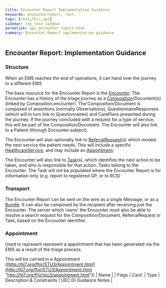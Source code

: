 ```yaml
---
title: Encounter Report Implementation Guidance
keywords: encounterreport, rest,
tags: [rest,fhir,api]
sidebar: ctp_rest_sidebar
permalink: api_encounter_report.html
summary: Encounter Report implementation guidance 
---
```



## Encounter Report: Implementation Guidance ##
### Structure ###
When an EMS reaches the end of operations, it can hand over the journey to a different EMS

The base resource for the Encounter Report is the  [Encounter](https://teams.microsoft.com/l/entity/com.microsoft.teamspace.tab.wiki/tab::2849bd15-ebe7-42e7-ab52-e3609dc8bcd6?context=%7B%22subEntityId%22%3A%22%7B%5C%22pageId%5C%22%3A9%2C%5C%22origin%5C%22%3A2%7D%22%2C%22channelId%22%3A%2219%3A75aa7034b31c47f5b2fbcb575436de04%40thread.skype%22%7D&tenantId=50f6071f-bbfe-401a-8803-673748e629e2 "https://teams.microsoft.com/l/entity/com.microsoft.teamspace.tab.wiki/tab::2849bd15-ebe7-42e7-ab52-e3609dc8bcd6?context=%7b%22subentityid%22%3a%22%7b%5c%22pageid%5c%22%3a9%2c%5c%22origin%5c%22%3a2%7d%22%2c%22channelid%22%3a%2219%3a75aa7034b31c47f5b2fbcb575436de04%40thread.skype%22%7d&tenantid=50f6071f-bbfe-401a-8803-673748e629e2"). The Encounter has a history of the triage journey as a  [Composition](https://teams.microsoft.com/l/entity/com.microsoft.teamspace.tab.wiki/tab::2849bd15-ebe7-42e7-ab52-e3609dc8bcd6?context=%7B%22subEntityId%22%3A%22%7B%5C%22pageId%5C%22%3A7%2C%5C%22origin%5C%22%3A2%7D%22%2C%22channelId%22%3A%2219%3A75aa7034b31c47f5b2fbcb575436de04%40thread.skype%22%7D&tenantId=50f6071f-bbfe-401a-8803-673748e629e2 "https://teams.microsoft.com/l/entity/com.microsoft.teamspace.tab.wiki/tab::2849bd15-ebe7-42e7-ab52-e3609dc8bcd6?context=%7b%22subentityid%22%3a%22%7b%5c%22pageid%5c%22%3a7%2c%5c%22origin%5c%22%3a2%7d%22%2c%22channelid%22%3a%2219%3a75aa7034b31c47f5b2fbcb575436de04%40thread.skype%22%7d&tenantid=50f6071f-bbfe-401a-8803-673748e629e2")/Document(s) (linked by Composition.encounter). The Composition/Document is composed of assertions (normally Observations), QuestionnaireResponses (which will in turn link to Questionnaires) and CarePlans presented during the journey. If the journey concluded with a request for a type of service, this will be part of the Composition/Document. The Encounter will also link to a Patient (through Encounter.subject).

The Encounter will also optionally link to  [ReferralRequest](https://teams.microsoft.com/l/entity/com.microsoft.teamspace.tab.wiki/tab::2849bd15-ebe7-42e7-ab52-e3609dc8bcd6?context=%7B%22subEntityId%22%3A%22%7B%5C%22pageId%5C%22%3A18%2C%5C%22origin%5C%22%3A2%7D%22%2C%22channelId%22%3A%2219%3A75aa7034b31c47f5b2fbcb575436de04%40thread.skype%22%7D&tenantId=50f6071f-bbfe-401a-8803-673748e629e2 "https://teams.microsoft.com/l/entity/com.microsoft.teamspace.tab.wiki/tab::2849bd15-ebe7-42e7-ab52-e3609dc8bcd6?context=%7b%22subentityid%22%3a%22%7b%5c%22pageid%5c%22%3a18%2c%5c%22origin%5c%22%3a2%7d%22%2c%22channelid%22%3a%2219%3a75aa7034b31c47f5b2fbcb575436de04%40thread.skype%22%7d&tenantid=50f6071f-bbfe-401a-8803-673748e629e2")(s) which models the next service the patient needs. This will include a specific  [HealthcareService](https://teams.microsoft.com/l/entity/com.microsoft.teamspace.tab.wiki/tab::2849bd15-ebe7-42e7-ab52-e3609dc8bcd6?context=%7B%22subEntityId%22%3A%22%7B%5C%22pageId%5C%22%3A22%2C%5C%22origin%5C%22%3A2%7D%22%2C%22channelId%22%3A%2219%3A75aa7034b31c47f5b2fbcb575436de04%40thread.skype%22%7D&tenantId=50f6071f-bbfe-401a-8803-673748e629e2 "https://teams.microsoft.com/l/entity/com.microsoft.teamspace.tab.wiki/tab::2849bd15-ebe7-42e7-ab52-e3609dc8bcd6?context=%7b%22subentityid%22%3a%22%7b%5c%22pageid%5c%22%3a22%2c%5c%22origin%5c%22%3a2%7d%22%2c%22channelid%22%3a%2219%3a75aa7034b31c47f5b2fbcb575436de04%40thread.skype%22%7d&tenantid=50f6071f-bbfe-401a-8803-673748e629e2"), and may include an  [Appointment](https://teams.microsoft.com/l/entity/com.microsoft.teamspace.tab.wiki/tab::2849bd15-ebe7-42e7-ab52-e3609dc8bcd6?context=%7B%22subEntityId%22%3A%22%7B%5C%22pageId%5C%22%3A20%2C%5C%22origin%5C%22%3A2%7D%22%2C%22channelId%22%3A%2219%3A75aa7034b31c47f5b2fbcb575436de04%40thread.skype%22%7D&tenantId=50f6071f-bbfe-401a-8803-673748e629e2 "https://teams.microsoft.com/l/entity/com.microsoft.teamspace.tab.wiki/tab::2849bd15-ebe7-42e7-ab52-e3609dc8bcd6?context=%7b%22subentityid%22%3a%22%7b%5c%22pageid%5c%22%3a20%2c%5c%22origin%5c%22%3a2%7d%22%2c%22channelid%22%3a%2219%3a75aa7034b31c47f5b2fbcb575436de04%40thread.skype%22%7d&tenantid=50f6071f-bbfe-401a-8803-673748e629e2").

The Encounter will also link to  [Task](https://teams.microsoft.com/l/entity/com.microsoft.teamspace.tab.wiki/tab::2849bd15-ebe7-42e7-ab52-e3609dc8bcd6?context=%7B%22subEntityId%22%3A%22%7B%5C%22pageId%5C%22%3A16%2C%5C%22origin%5C%22%3A2%7D%22%2C%22channelId%22%3A%2219%3A75aa7034b31c47f5b2fbcb575436de04%40thread.skype%22%7D&tenantId=50f6071f-bbfe-401a-8803-673748e629e2 "https://teams.microsoft.com/l/entity/com.microsoft.teamspace.tab.wiki/tab::2849bd15-ebe7-42e7-ab52-e3609dc8bcd6?context=%7b%22subentityid%22%3a%22%7b%5c%22pageid%5c%22%3a16%2c%5c%22origin%5c%22%3a2%7d%22%2c%22channelid%22%3a%2219%3a75aa7034b31c47f5b2fbcb575436de04%40thread.skype%22%7d&tenantid=50f6071f-bbfe-401a-8803-673748e629e2")(s), which identifies the next action to be taken, and who is responsible for that action. Tasks belong to the Encounter. The Task will not be populated where the Encounter Report is for information only (e.g. report to registered GP, or to RCS)
### Transport ###
The Encounter Report can be sent on the wire as a single Message, or as a [Bundle](https://teams.microsoft.com/l/entity/com.microsoft.teamspace.tab.wiki/tab::2849bd15-ebe7-42e7-ab52-e3609dc8bcd6?context=%7B%22subEntityId%22%3A%22%7B%5C%22pageId%5C%22%3A5%2C%5C%22origin%5C%22%3A2%7D%22%2C%22channelId%22%3A%2219%3A75aa7034b31c47f5b2fbcb575436de04%40thread.skype%22%7D&tenantId=50f6071f-bbfe-401a-8803-673748e629e2 "https://teams.microsoft.com/l/entity/com.microsoft.teamspace.tab.wiki/tab::2849bd15-ebe7-42e7-ab52-e3609dc8bcd6?context=%7b%22subentityid%22%3a%22%7b%5c%22pageid%5c%22%3a5%2c%5c%22origin%5c%22%3a2%7d%22%2c%22channelid%22%3a%2219%3a75aa7034b31c47f5b2fbcb575436de04%40thread.skype%22%7d&tenantid=50f6071f-bbfe-401a-8803-673748e629e2"). It can also be composed by the recipient after receiving just the Encounter. The server which 'owns' the Encounter must also be able to resolve a search request for the Composition/Document, ReferralRequest or Task, based on the Encounter identifier.

### Appointment ###
Used to represent represent a appointment that has been generated via the EMS as a result of the triage process.

This will be carried in a Appointment ([http://hl7.org/fhir/STU3/Appointment.html](http://hl7.org/fhir/STU3/Appointment.html "http://hl7.org/fhir/stu3/appointment.html"))
| Name |  |  Flags | Card. | Type | Description & Constraints | UEC DI Guidance Notes |


<!--stackedit_data:
eyJoaXN0b3J5IjpbLTQyODA4ODAwMF19
-->